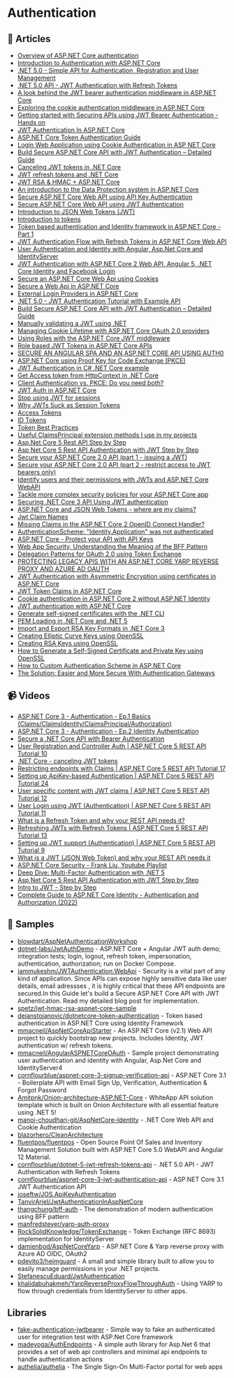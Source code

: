 # Authentication

## 📝 Articles
- [Overview of ASP.NET Core authentication](https://docs.microsoft.com/en-us/aspnet/core/security/authentication)
- [Introduction to Authentication with ASP.NET Core](https://andrewlock.net/introduction-to-authentication-with-asp-net-core/)
- [.NET 5.0 - Simple API for Authentication, Registration and User Management](https://jasonwatmore.com/post/2021/05/25/net-5-simple-api-for-authentication-registration-and-user-management)
- [.NET 5.0 API - JWT Authentication with Refresh Tokens](https://jasonwatmore.com/post/2021/06/15/net-5-api-jwt-authentication-with-refresh-tokens)
- [A look behind the JWT bearer authentication middleware in ASP.NET Core](https://andrewlock.net/a-look-behind-the-jwt-bearer-authentication-middleware-in-asp-net-core/)
- [Exploring the cookie authentication middleware in ASP.NET Core](https://andrewlock.net/exploring-the-cookieauthenticationmiddleware-in-asp-net-core/)
- [Getting started with Securing APIs using JWT Bearer Authentication - Hands on](https://referbruv.com/blog/posts/getting-started-with-securing-apis-using-jwt-bearer-authentication-hands-on)
- [JWT Authentication In ASP.NET Core](https://www.freecodespot.com/blog/jwt-authentication-in-dotnet-core/)
- [ASP.NET Core Token Authentication Guide](https://stormpath.com/blog/token-authentication-asp-net-core)
- [Login Web Application using Cookie Authentication in ASP NET Core](https://www.freecodespot.com/blog/cookie-authentication-in-dotnet-core/)
- [Build Secure ASP.NET Core API with JWT Authentication – Detailed Guide](https://www.codewithmukesh.com/blog/aspnet-core-api-with-jwt-authentication)
- [Canceling JWT tokens in .NET Core](https://piotrgankiewicz.com/2018/04/25/canceling-jwt-tokens-in-net-core/)
- [JWT refresh tokens and .NET Core](https://piotrgankiewicz.com/2017/12/07/jwt-refresh-tokens-and-net-core/)
- [JWT RSA & HMAC + ASP.NET Core](https://piotrgankiewicz.com/2017/07/24/jwt-rsa-hmac-asp-net-core/)
- [An introduction to the Data Protection system in ASP.NET Core](https://andrewlock.net/an-introduction-to-the-data-protection-system-in-asp-net-core/)
- [Secure ASP.NET Core Web API using API Key Authentication](http://codingsonata.com/secure-asp-net-core-web-api-using-api-key-authentication/)
- [Secure ASP.NET Core Web API using JWT Authentication](http://codingsonata.com/secure-asp-net-core-web-api-using-jwt-authentication/)
- [Introduction to JSON Web Tokens (JWT)](https://www.telerik.com/blogs/introduction-json-web-tokens-jwt)
- [Introduction to tokens](https://techcommunity.microsoft.com/t5/microsoft-365-pnp-blog/introduction-to-tokens/ba-p/2267853?WT.mc_id=DOP-MVP-5003880)
- [Token based authentication and Identity framework in ASP.NET Core - Part 1](https://dejanstojanovic.net/aspnet/2018/june/token-based-authentication-in-aspnet-core-part-1/)
- [JWT Authentication Flow with Refresh Tokens in ASP.NET Core Web API](https://fullstackmark.com/post/19/jwt-authentication-flow-with-refresh-tokens-in-aspnet-core-web-api)
- [User Authentication and Identity with Angular, Asp.Net Core and IdentityServer](https://fullstackmark.com/post/21/user-authentication-and-identity-with-angular-aspnet-core-and-identityserver)
- [JWT Authentication with ASP.NET Core 2 Web API, Angular 5, .NET Core Identity and Facebook Login](https://fullstackmark.com/post/13/jwt-authentication-with-aspnet-core-2-web-api-angular-5-net-core-identity-and-facebook-login)
- [Secure an ASP.NET Core Web Api using Cookies](https://www.blinkingcaret.com/2018/07/18/secure-an-asp-net-core-web-api-using-cookies/)
- [Secure a Web Api in ASP.NET Core](https://www.blinkingcaret.com/2017/09/06/secure-web-api-in-asp-net-core/)
- [External Login Providers in ASP.NET Core](https://www.blinkingcaret.com/2017/05/03/external-login-providers-in-asp-net-core/)
- [.NET 5.0 - JWT Authentication Tutorial with Example API](https://jasonwatmore.com/post/2021/04/30/net-5-jwt-authentication-tutorial-with-example-api)
- [Build Secure ASP.NET Core API with JWT Authentication – Detailed Guide](https://codewithmukesh.com/blog/aspnet-core-api-with-jwt-authentication/)
- [Manually validating a JWT using .NET](https://www.jerriepelser.com/blog/manually-validating-rs256-jwt-dotnet/)
- [Managing Cookie Lifetime with ASP.NET Core OAuth 2.0 providers](https://www.jerriepelser.com/blog/managing-session-lifetime-aspnet-core-oauth-providers/)
- [Using Roles with the ASP.NET Core JWT middleware](https://www.jerriepelser.com/blog/using-roles-with-the-jwt-middleware/)
- [Role based JWT Tokens in ASP.NET Core APIs](https://weblog.west-wind.com/posts/2021/Mar/09/Role-based-JWT-Tokens-in-ASPNET-Core)
- [SECURE AN ANGULAR SPA AND AN ASP.NET CORE API USING AUTH0](https://damienbod.com/2021/05/24/secure-an-angular-spa-and-an-asp-net-core-api-using-auth0/)
- [ASP.NET Core using Proof Key for Code Exchange (PKCE)](https://www.scottbrady91.com/OpenID-Connect/ASPNET-Core-using-Proof-Key-for-Code-Exchange-PKCE)
- [JWT Authentication in C# .NET Core example](https://www.thecodebuzz.com/jwt-authentication-in-asp-net-core-3-0-with-examples/)
- [Get Access token from HttpContext in .NET Core](https://www.thecodebuzz.com/get-access-token-httpcontext-net-core/)
- [Client Authentication vs. PKCE: Do you need both?](https://www.scottbrady91.com/oauth/client-authentication-vs-pkce)
- [JWT Auth in ASP.NET Core](https://codeburst.io/jwt-auth-in-asp-net-core-148fb72bed03)
- [Stop using JWT for sessions](http://cryto.net/~joepie91/blog/2016/06/13/stop-using-jwt-for-sessions/)
- [Why JWTs Suck as Session Tokens](https://developer.okta.com/blog/2017/08/17/why-jwts-suck-as-session-tokens)
- [Access Tokens](https://auth0.com/docs/tokens/access-tokens)
- [ID Tokens](https://auth0.com/docs/tokens/id-tokens)
- [Token Best Practices](https://auth0.com/docs/best-practices/token-best-practices)
- [Useful ClaimsPrincipal extension methods I use in my projects](https://www.jerriepelser.com/blog/useful-claimsprincipal-extension-methods/)
- [Asp.Net Core 5 Rest API Step by Step](https://dev.to/moe23/asp-net-core-5-rest-api-step-by-step-2mb6)
- [Asp Net Core 5 Rest API Authentication with JWT Step by Step](https://dev.to/moe23/asp-net-core-5-rest-api-authentication-with-jwt-step-by-step-140d)
- [Secure your ASP.NET Core 2.0 API (part 1 - issuing a JWT)](https://jonhilton.net/2017/10/11/secure-your-asp.net-core-2.0-api-part-1-issuing-a-jwt/)
- [Secure your ASP.NET Core 2.0 API (part 2 - restrict access to JWT bearers only)](https://jonhilton.net/security/apis/secure-your-asp.net-core-2.0-api-part-2-jwt-bearer-authentication/)
- [Identify users and their permissions with JWTs and ASP.NET Core WebAPI](https://jonhilton.net/identify-users-permissions-with-jwts-and-asp-net-core-webapi/)
- [Tackle more complex security policies for your ASP.NET Core app](https://jonhilton.net/complex-aspnet-core-custom-security-policies/)
- [Securing .NET Core 3 API Using JWT authentication](https://thecodeblogger.com/2020/01/31/securing-net-core-3-api-using-jwt-authentication/)
- [ASP.NET Core and JSON Web Tokens - where are my claims?](https://mderriey.com/2019/06/23/where-are-my-jwt-claims/)
- [Jwt Claim Names](https://stackoverflow.com/a/50012477/581476)
- [Missing Claims in the ASP.NET Core 2 OpenID Connect Handler?](https://leastprivilege.com/2017/11/15/missing-claims-in-the-asp-net-core-2-openid-connect-handler/)
- [AuthenticationScheme: "Identity.Application" was not authenticated](https://github.com/IdentityServer/IdentityServer4/issues/1525)
- [ASP.NET Core - Protect your API with API Keys](https://josef.codes/asp-net-core-protect-your-api-with-api-keys/)
- [Web App Security, Understanding the Meaning of the BFF Pattern](https://dev.to/damikun/web-app-security-understanding-the-meaning-of-the-bff-pattern-i85)
- [Delegation Patterns for OAuth 2.0 using Token Exchange](https://www.scottbrady91.com/oauth/delegation-patterns-for-oauth-20)
- [PROTECTING LEGACY APIS WITH AN ASP.NET CORE YARP REVERSE PROXY AND AZURE AD OAUTH](https://damienbod.com/2021/01/11/protecting-legacy-apis-with-an-asp-net-core-yarp-reverse-proxy-and-azure-ad-oauth/)
- [JWT Authentication with Asymmetric Encryption using certificates in ASP.NET Core](https://dev.to/eduardstefanescu/jwt-authentication-with-asymmetric-encryption-using-certificates-in-asp-net-core-2o7e)
- [JWT Token Claims in ASP.NET Core](https://dev.to/eduardstefanescu/jwt-token-claims-in-asp-net-core-1kk8)
- [Cookie authentication in ASP.NET Core 2 without ASP.NET Identity](https://www.meziantou.net/cookie-authentication-in-asp-net-core-2-without-asp-net-identity.htm)
- [JWT authentication with ASP.NET Core](https://www.meziantou.net/jwt-authentication-with-asp-net-core.htm)
- [Generate self-signed certificates with the .NET CLI](https://docs.microsoft.com/en-us/dotnet/core/additional-tools/self-signed-certificates-guide)
- [PEM Loading in .NET Core and .NET 5](https://www.scottbrady91.com/c-sharp/pem-loading-in-dotnet-core-and-dotnet)
- [Import and Export RSA Key Formats in .NET Core 3](https://vcsjones.dev/key-formats-dotnet-3/)
- [Creating Elliptic Curve Keys using OpenSSL](https://www.scottbrady91.com/openssl/creating-elliptical-curve-keys-using-openssl)
- [Creating RSA Keys using OpenSSL](https://www.scottbrady91.com/openssl/creating-rsa-keys-using-openssl)
- [How to Generate a Self-Signed Certificate and Private Key using OpenSSL](https://helpcenter.gsx.com/hc/en-us/articles/115015960428-How-to-Generate-a-Self-Signed-Certificate-and-Private-Key-using-OpenSSL)
- [How to Custom Authentication Scheme in ASP.NET Core](https://referbruv.com/blog/implementing-custom-authentication-scheme-and-handler-in-aspnet-core-3x/)
- [The Solution: Easier and More Secure With Authentication Gateways](https://www.angulararchitects.io/aktuelles/the-solution-easier-and-more-secure-with-authentication-gateways/)
## 📹 Videos

- [ASP.NET Core 3 - Authentication - Ep.1 Basics (Claims/ClaimsIdentity/ClaimsPrincipal/Authorization)](https://www.youtube.com/watch?v=Fhfvbl_KbWo)
- [ASP.NET Core 3 - Authentication - Ep.2 Identity Authentication](https://www.youtube.com/watch?v=IjbtWPXVJGw)
- [Secure a .NET Core API with Bearer Authentication](https://www.youtube.com/watch?v=3PyUjOmuFic)
- [User Registration and Controller Auth | ASP.NET Core 5 REST API Tutorial 10](https://www.youtube.com/watch?v=ARvsBUBioT0)
- [.NET Core - canceling JWT tokens](https://www.youtube.com/watch?v=Y5ZLhxZtww8)
- [Restricting endpoints with Claims | ASP.NET Core 5 REST API Tutorial 17](https://www.youtube.com/watch?v=g_8EHDQO4wI)
- [Setting up ApiKey-based Authentication | ASP.NET Core 5 REST API Tutorial 24](https://www.youtube.com/watch?v=Zo3T_See7iI)
- [User specific content with JWT claims | ASP.NET Core 5 REST API Tutorial 12](https://www.youtube.com/watch?v=o8dwfI7X16E)
- [User Login using JWT (Authentication) | ASP.NET Core 5 REST API Tutorial 11](https://www.youtube.com/watch?v=APLjIrZgxyo)
- [What is a Refresh Token and why your REST API needs it?](https://www.youtube.com/watch?v=-Z57Ss_uiuc)
- [Refreshing JWTs with Refresh Tokens | ASP.NET Core 5 REST API Tutorial 13](https://www.youtube.com/watch?v=AU0TIOZhGqs)
- [Setting up JWT support (Authentication) | ASP.NET Core 5 REST API Tutorial 9](https://www.youtube.com/watch?v=M6AkbBaDGJE)
- [What is a JWT (JSON Web Token) and why your REST API needs it](https://www.youtube.com/watch?v=qDJYgGzmalQ)
- [ASP.NET Core Security - Frank Liu, Youtube Playlist](https://www.youtube.com/playlist?list=PLgRlicSxjeMOxypAEL2XqIc2m_gPmoVN-)
- [Deep Dive: Multi-Factor Authentication with .NET 5](https://www.youtube.com/watch?v=sKjpLblZeDQ&t=2s)
- [Asp Net Core 5 Rest API Authentication with JWT Step by Step](https://www.youtube.com/watch?v=LgpC4tYtc6Y&ab_channel=MohamadLawand)
- [Intro to JWT - Step by Step](https://www.youtube.com/watch?v=U8HnsWU5zkE&ab_channel=MohamadLawand)
- [Complete Guide to ASP.NET Core Identity - Authentication and Authorization (2022)](https://www.youtube.com/watch?v=sogS0DtejVA)
## 🚀 Samples
- [blowdart/AspNetAuthenticationWorkshop](https://github.com/blowdart/AspNetAuthenticationWorkshop)
- [dotnet-labs/JwtAuthDemo](https://github.com/dotnet-labs/JwtAuthDemo) - ASP.NET Core + Angular JWT auth demo; integration tests; login, logout, refresh token, impersonation, authentication, authorization; run on Docker Compose.
- [iammukeshm/JWTAuthentication.WebApi](https://github.com/iammukeshm/JWTAuthentication.WebApi) - Security is a vital part of any kind of application. Since APIs can expose highly sensitive data like user details, email adressses , it is highly critical that these API endpoints are secured.In this Guide let's build a Secure ASP.NET Core API with JWT Authentication. Read my detailed blog post for implementation.
- [spetz/jwt-hmac-rsa-aspnet-core-sample](https://github.com/spetz/jwt-hmac-rsa-aspnet-core-sample)
- [dejanstojanovic/dotnetcore-token-authentication](https://github.com/dejanstojanovic/dotnetcore-token-authentication) - Token based authentication in ASP.NET Core using Identity Framework
- [mmacneil/AspNetCoreApiStarter](https://github.com/mmacneil/AspNetCoreApiStarter) - An ASP.NET Core (v2.1) Web API project to quickly bootstrap new projects. Includes Identity, JWT authentication w/ refresh tokens.
- [mmacneil/AngularASPNETCoreOAuth](https://github.com/mmacneil/AngularASPNETCoreOAuth) - Sample project demonstrating user authentication and identity with Angular, Asp.Net Core and IdentityServer4
- [cornflourblue/aspnet-core-3-signup-verification-api](https://github.com/cornflourblue/aspnet-core-3-signup-verification-api) - ASP.NET Core 3.1 - Boilerplate API with Email Sign Up, Verification, Authentication & Forgot Password
- [Amitpnk/Onion-architecture-ASP.NET-Core](https://github.com/Amitpnk/Onion-architecture-ASP.NET-Core) - WhiteApp API solution template which is built on Onion Architecture with all essential feature using .NET 5!
- [manoj-choudhari-git/AspNetCore-Identity](https://github.com/manoj-choudhari-git/AspNetCore-Identity) - .NET Core Web API and Cookie Authentication
- [blazorhero/CleanArchitecture](https://github.com/blazorhero/CleanArchitecture)
- [fluentpos/fluentpos](https://github.com/fluentpos/fluentpos) - Open Source Point Of Sales and Inventory Management Solution built with ASP.NET Core 5.0 WebAPI and Angular 12 Material.
- [cornflourblue/dotnet-5-jwt-refresh-tokens-api](https://github.com/cornflourblue/dotnet-5-jwt-refresh-tokens-api) - .NET 5.0 API - JWT Authentication with Refresh Tokens
- [cornflourblue/aspnet-core-3-jwt-authentication-api](https://github.com/cornflourblue/aspnet-core-3-jwt-authentication-api) - ASP.NET Core 3.1 JWT Authentication API
- [joseftw/JOS.ApiKeyAuthentication](https://github.com/joseftw/JOS.ApiKeyAuthentication)
- [TanvirArjel/JwtAuthenticationInAspNetCore](https://github.com/TanvirArjel/JwtAuthenticationInAspNetCore)
- [thangchung/bff-auth](https://github.com/thangchung/bff-auth) - The demonstration of modern authentication using BFF pattern
- [manfredsteyer/yarp-auth-proxy](https://github.com/manfredsteyer/yarp-auth-proxy)
- [RockSolidKnowledge/TokenExchange](https://github.com/RockSolidKnowledge/TokenExchange) - Token Exchange (RFC 8693) implementation for IdentityServer
- [damienbod/AspNetCoreYarp](https://github.com/damienbod/AspNetCoreYarp) - ASP.NET Core & Yarp reverse proxy with Azure AD OIDC, OAuth2
- [pdevito3/heimguard](https://github.com/pdevito3/heimguard) - A small and simple library built to allow you to easily manage permissions in your .NET projects.
- [StefanescuEduard/JwtAuthentication](https://github.com/StefanescuEduard/JwtAuthentication)
- [khalidabuhakmeh/YarpReverseProxyFlowThroughAuth](https://github.com/khalidabuhakmeh/YarpReverseProxyFlowThroughAuth) - Using YARP to flow through credentials from IdentityServer to other apps.


## Libraries
- [fake-authentication-jwtbearer](https://github.com/webmotions/fake-authentication-jwtbearer) - Simple way to fake an authenticated user for integration test with ASP.Net Core framework
- [madeyoga/AuthEndpoints](https://github.com/madeyoga/AuthEndpoints) - A simple auth library for Asp.Net 6 that provides a set of web api controllers and minimal api endpoints to handle authentication actions
- [authelia/authelia](https://github.com/authelia/authelia) - The Single Sign-On Multi-Factor portal for web apps
